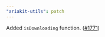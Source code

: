 ```yaml
---
"ariakit-utils": patch
---
```


Added `isDownloading` function. ([#1771](https://github.com/ariakit/ariakit/pull/1771))
